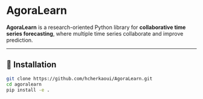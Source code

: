 # AgoraLearn

**AgoraLearn** is a research-oriented Python library for **collaborative time series forecasting**, where multiple time series collaborate and improve prediction.

---

## 🔧 Installation

```bash
git clone https://github.com/hcherkaoui/AgoraLearn.git
cd agoralearn
pip install -e .
